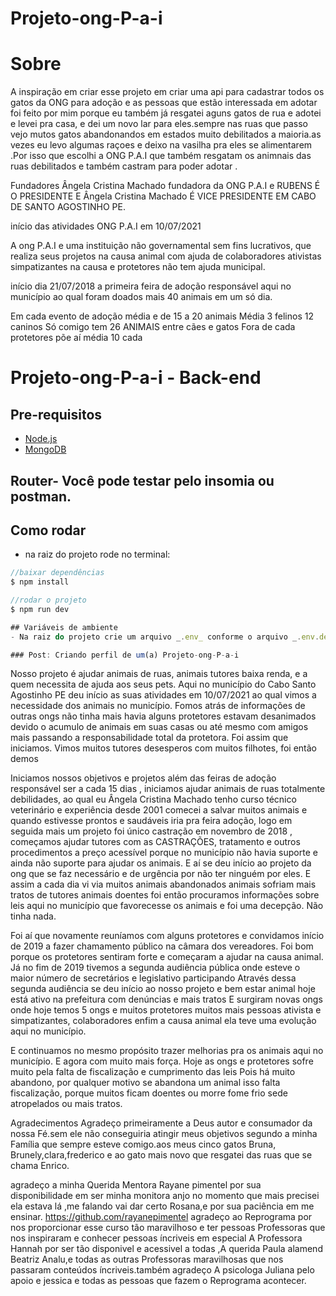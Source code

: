 # Projeto-ong-P-a-i

# Sobre
A inspiração em criar esse  projeto em   criar uma api para cadastrar todos os gatos da ONG  para adoção e as  pessoas que estão interessada em adotar foi feito  por mim porque  eu também já resgatei aguns gatos  de rua e adotei e levei  pra casa, e dei um novo lar para eles.sempre nas ruas que passo  vejo mutos gatos abandonandos em estados muito debilitados a maioria.as vezes eu levo algumas raçoes e deixo na vasilha pra eles se alimentarem .Por isso que escolhi a ONG P.A.I que também resgatam os animnais das ruas debilitados e também castram para poder adotar .

Fundadores Ângela Cristina Machado fundadora da ONG P.A.I e RUBENS É O PRESIDENTE E Ângela Cristina Machado É  VICE PRESIDENTE EM CABO DE SANTO AGOSTINHO PE.

início das atividades ONG P.A.I em 10/07/2021 

A ong P.A.I e uma instituição não governamental sem fins lucrativos, que realiza seus projetos na causa animal com ajuda de colaboradores ativistas simpatizantes na causa e protetores não tem ajuda municipal.

início dia 21/07/2018 a primeira feira de adoção responsável aqui no município ao qual foram doados mais 40 animais em  um só dia.


Em cada evento de adoção média e de 15 a 20 animais
Média 3 felinos 12 caninos
Só comigo tem 26 ANIMAIS entre cães e gatos
Fora de cada protetores põe aí média 10 cada

# Projeto-ong-P-a-i - Back-end

## Pre-requisitos
- [Node.js](https://nodejs.org/en/)
- [MongoDB](https://www.mongodb.com/pt-br)

## Router- Você pode testar pelo insomia ou postman.

## Como rodar
- na raiz do projeto rode no terminal:

```javascript
//baixar dependências
$ npm install

//rodar o projeto
$ npm run dev

## Variáveis de ambiente
- Na raiz do projeto crie um arquivo _.env_ conforme o arquivo _.env.default_, passando a url do seu banco local.

### Post: Criando perfil de um(a) Projeto-ong-P-a-i

```



Nosso projeto é ajudar animais de ruas, animais  tutores baixa renda, e a quem necessita de ajuda aos seus pets.
Aqui no município do Cabo Santo Agostinho PE deu início as suas atividades em 10/07/2021 ao qual vimos a necessidade dos animais no município.
Fomos atrás de informações de outras ongs não tinha mais havia alguns protetores estavam desanimados devido o acumulo de animais em suas casas ou até mesmo com amigos mais passando a responsabilidade total da protetora. Foi assim que iniciamos.
Vimos muitos tutores desesperos com muitos filhotes, foi então demos 

Iniciamos nossos objetivos e projetos além das feiras de adoção responsável ser a cada 15 dias , 
iniciamos  ajudar animais  de ruas totalmente debilidades, ao qual eu Ângela Cristina Machado tenho curso técnico veterinário e experiência desde 2001 comecei a salvar muitos animais e quando  estivesse prontos e saudáveis iria pra feira adoção, logo em seguida mais um projeto foi único castração em novembro de 2018 , começamos ajudar tutores com as CASTRAÇÕES, tratamento e outros procedimentos a preço acessível porque no município não havia suporte e ainda não suporte para ajudar os animais.
E aí se deu início ao projeto da ong que se faz   necessário e de urgência por não ter ninguém por eles.
E assim a cada dia vi via muitos animais abandonados animais sofriam mais tratos de tutores animais doentes foi então procuramos informações sobre leis aqui no município que favorecesse os animais e foi uma decepção. Não tinha nada.

Foi aí que novamente reuníamos com alguns protetores e convidamos início de 2019 a fazer chamamento público na câmara dos vereadores.
Foi bom porque os protetores sentiram forte e começaram a ajudar na causa animal. Já no fim de 2019 tivemos a segunda audiência pública onde esteve o maior número de secretários e legislativo participando
Através dessa segunda audiência se deu início ao nosso projeto e bem estar animal hoje está ativo na prefeitura com denúncias e mais tratos
E surgiram novas ongs onde hoje temos 5 ongs e muitos protetores muitos mais pessoas ativista e simpatizantes, colaboradores enfim a causa animal ela teve uma evolução aqui no município.


E continuamos no mesmo propósito trazer melhorias pra os animais aqui no município. E agora com muito mais força.
Hoje as ongs e protetores sofre muito pela falta de fiscalização e cumprimento das leis
Pois há muito abandono, por qualquer motivo se abandona um animal isso falta fiscalização, porque muitos ficam doentes ou morre fome frio sede atropelados ou mais tratos.

Agradecimentos
Agradeço primeiramente a Deus autor e consumador da nossa Fé.sem ele não conseguiria atingir meus objetivos segundo a minha Família que sempre esteve comigo.aos meus cinco gatos Bruna, Brunely,clara,frederico e ao gato mais novo que resgatei das ruas que se chama   Enrico.

agradeço a minha Querida Mentora Rayane pimentel por sua disponibilidade  em ser minha monitora anjo no momento que mais precisei
ela estava lá ,me falando vai dar certo  Rosana,e por sua paciência em me ensinar.
https://github.com/rayanepimentel
agradeço ao Reprograma por nos proporcionar esse curso tão maravilhoso e ter pessoas  Professoras que nos inspiraram e conhecer pessoas íncriveis em especial A Professora Hannah por ser tão disponivel e acessivel a todas ,A querida Paula alamend Beatriz Analu,e todas as outras Professoras maravilhosas que nos passaram conteúdos íncriveis.também agradeço A psicologa Juliana pelo apoio e  jessica e todas as pessoas que fazem o Reprograma acontecer.



